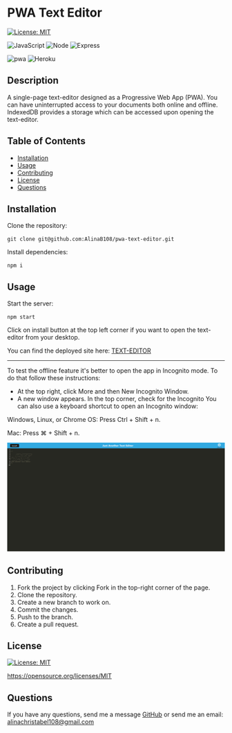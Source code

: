 # PWA Text Editor

[![License: MIT](https://img.shields.io/badge/License-MIT-yellow.svg)](https://opensource.org/licenses/MIT)

![JavaScript](https://img.shields.io/badge/JavaScript-F7DF1E?style=for-the-badge&logo=javascript&logoColor=black)
![Node](https://img.shields.io/badge/Node.js-43853D?style=for-the-badge&logo=node.js&logoColor=white)
![Express](https://img.shields.io/badge/Express.js-404D59?style=for-the-badge)

![pwa](https://img.shields.io/badge/PWA-5A0FC8.svg?style=for-the-badge&logo=PWA&logoColor=white)
![Heroku](https://img.shields.io/badge/heroku-%23430098.svg?style=for-the-badge&logo=heroku&logoColor=white)

## Description
A single-page text-editor designed as a Progressive Web App (PWA). You can have uninterrupted access to your documents both online and offline. IndexedDB provides a storage which can be accessed upon opening the text-editor.

## Table of Contents
- [Installation](#installation)
- [Usage](#usage)
- [Contributing](#contributing)
- [License](#license)
- [Questions](#questions)

## Installation
Clone the repository:
```
git clone git@github.com:AlinaB108/pwa-text-editor.git
```
Install dependencies:
```
npm i
```

## Usage
Start the server:
```
npm start
```
Click on install button at the top left corner if you want to open the text-editor from your desktop.

You can find the deployed site here: [TEXT-EDITOR](https://pwa-text-editorab-190627d0702e.herokuapp.com/)

---

To test the offline feature it's better to open the app in Incognito mode. To do that follow these instructions:
- At the top right, click More and then New Incognito Window.
- A new window appears. In the top corner, check for the Incognito
You can also use a keyboard shortcut to open an Incognito window:

Windows, Linux, or Chrome OS: Press Ctrl + Shift + n.

Mac: Press ⌘ + Shift + n.

![Screenshot](assets/images/example.png)


## Contributing
1. Fork the project by clicking Fork in the top-right corner of the page.
2. Clone the repository.
3. Create a new branch to work on.
4. Commit the changes.
5. Push to the branch.
6. Create a pull request.


## License
[![License: MIT](https://img.shields.io/badge/License-MIT-yellow.svg)](https://opensource.org/licenses/MIT)

https://opensource.org/licenses/MIT 
    
## Questions
If you have any questions, send me a message [GitHub](https://github.com/AlinaB108) or send me an email: [alinachristabel108@gmail.com](alinachristabel108@gmail.com)